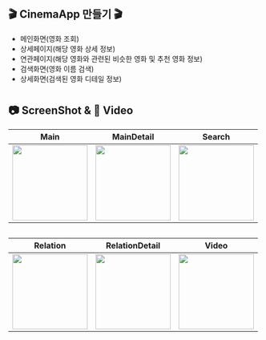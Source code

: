 ## 🎬 CinemaApp 만들기 🎬
- 메인화면(영화 조회)
- 상세페이지(해당 영화 상세 정보)
- 연관페이지(해당 영화와 관련된 비슷한 영화 및 추천 영화 정보)
- 검색화면(영화 이름 검색)
- 상세화면(검색된 영화 디테일 정보)
#
## 📷 ScreenShot & 🎥 Video
|Main|MainDetail|Search|
|:-:|:-:|:-:|
|<img src="https://github.com/yeggrrr/YegrCinemaEX/assets/161591832/5bc2d64d-a19d-430f-b575-b7959e2dc2fe" width="150"/>|<img src="https://github.com/yeggrrr/YegrCinemaEX/assets/161591832/2b3305df-af3f-4712-9b83-737d3d93bbc3" width="150"/>|<img src="https://github.com/yeggrrr/YegrCinemaEX/assets/161591832/f1bb9c15-f33c-44e0-8d77-f81e924496b2" width="150"/>|<img src="" width="150"/>|
##
|Relation|RelationDetail|Video|
|:-:|:-:|:-:|
|<img src="https://github.com/yeggrrr/YegrCinemaEX/assets/161591832/069a3bea-11d8-4ef2-9e68-5d797dc064e3" width="150"/>|<img src="https://github.com/yeggrrr/YegrCinemaEX/assets/161591832/edc42157-3726-4020-9561-db0f62a56890" width="150"/>|<img src="https://github.com/yeggrrr/YegrCinemaEX/assets/161591832/b7673d49-a0a7-46cf-8f7a-0ebe34b1d6c2" width="150"/>|
##
